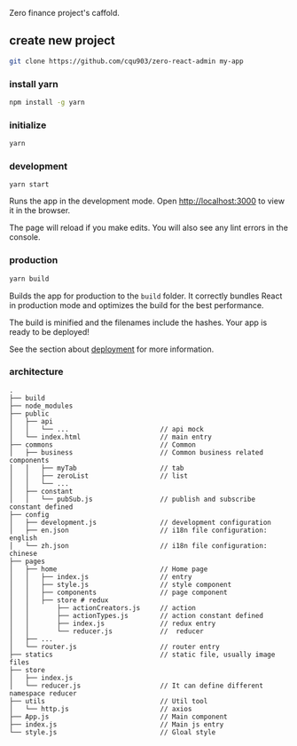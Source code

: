 Zero finance project's caffold.

## create new project

```bash
git clone https://github.com/cqu903/zero-react-admin my-app
```

### install yarn

```bash
npm install -g yarn
```

### initialize

```bash
yarn
```

### development

```
yarn start
```

Runs the app in the development mode. Open [http://localhost:3000](http://localhost:3000) to view it in the browser.

The page will reload if you make edits. You will also see any lint errors in the console.

### production

```bash
yarn build
```

Builds the app for production to the `build` folder. It correctly bundles React in production mode and optimizes the build for the best performance.

The build is minified and the filenames include the hashes. Your app is ready to be deployed!

See the section about [deployment](https://facebook.github.io/create-react-app/docs/deployment) for more information.

### architecture

```
.
├── build
├── node_modules
├── public
│   ├── api
│   │   └── ...                       // api mock
│   └── index.html                    // main entry
├── commons                           // Common
│   ├── business                      // Common business related components
│   │   ├── myTab                     // tab
│   │   ├── zeroList                  // list
│   │   └── ...
│   ├── constant
│   │   └── pubSub.js                 // publish and subscribe constant defined
├── config
│   ├── development.js                // development configuration
│   ├── en.json                       // i18n file configuration: english
│   └── zh.json                       // i18n file configuration: chinese
├── pages
│   ├── home                          // Home page
│   │   ├── index.js                  // entry
│   │   ├── style.js                  // style component
│   │   ├── components                // page component
│   │   ├── store # redux
│   │       ├── actionCreators.js     // action
│   │       ├── actionTypes.js        // action constant defined
│   │       ├── index.js              // redux entry
│   │       └── reducer.js            //  reducer
│   ├── ...
│   └── router.js                     // router entry
├── statics                           // static file, usually image files
├── store
│   ├── index.js
│   └── reducer.js                    // It can define different namespace reducer
├── utils                             // Util tool
│   └── http.js                       // axios
├── App.js                            // Main component
├── index.js                          // Main js entry
└── style.js                          // Gloal style
```
